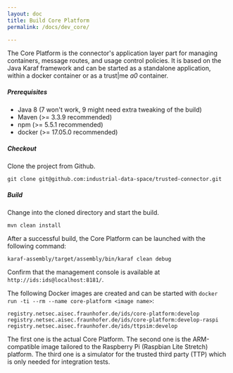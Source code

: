 ```yaml
---
layout: doc
title: Build Core Platform
permalink: /docs/dev_core/

---
```


The Core Platform is the connector's application layer part for managing containers, message routes, and usage control policies. It is based on the Java Karaf framework and can be started as a standalone application, within a docker container or as a trust\|me _a0_ container.

##### Prerequisites

* Java 8 (7 won't work, 9 might need extra tweaking of the build)
* Maven (>= 3.3.9 recommended)
* npm (>= 5.5.1 recommended)
* docker (>= 17.05.0 recommended)

##### Checkout

Clone the project from Github.

```
git clone git@github.com:industrial-data-space/trusted-connector.git
```

##### Build

Change into the cloned directory and start the build.

```
mvn clean install
```

After a successful build, the Core Platform can be launched with the following command:

```
karaf-assembly/target/assembly/bin/karaf clean debug
```

Confirm that the management console is available at `http://ids:ids@localhost:8181/`.


The following Docker images are created and can be started with `docker run -ti --rm --name core-platform <image name>`:

```
registry.netsec.aisec.fraunhofer.de/ids/core-platform:develop
registry.netsec.aisec.fraunhofer.de/ids/core-platform:develop-raspi
registry.netsec.aisec.fraunhofer.de/ids/ttpsim:develop
```

The first one is the actual Core Platform. The second one is the ARM-compatible image tailored to the Raspberry Pi (Raspbian Lite Stretch) platform. The third one is a simulator for the trusted third party (TTP) which is only needed for integration tests.
